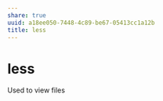 ```yaml
---
share: true
uuid: a18ee050-7448-4c89-be67-05413cc1a12b
title: less
---
```

# less
Used to view files